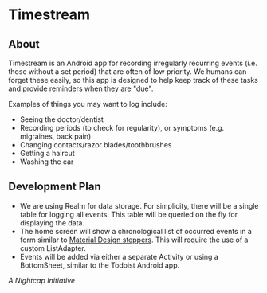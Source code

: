 # Timestream

## About
Timestream is an Android app for recording irregularly recurring events (i.e. those without a set period) that are often of low priority. We humans can forget these easily, so this app is designed to help keep track of these tasks and provide reminders when they are "due".

Examples of things you may want to log include:
- Seeing the doctor/dentist
- Recording periods (to check for regularity), or symptoms (e.g. migraines, back pain)
- Changing contacts/razor blades/toothbrushes
- Getting a haircut
- Washing the car

## Development Plan
- We are using Realm for data storage. For simplicity, there will be a single table for logging all events. This table will be queried on the fly for displaying the data.
- The home screen will show a chronological list of occurred events in a form similar to [Material Design steppers](https://material.io/guidelines/components/steppers.html). This will require the use of a custom ListAdapter.
- Events will be added via either a separate Activity or using a BottomSheet, similar to the Todoist Android app.

_A Nightcap Initiative_
